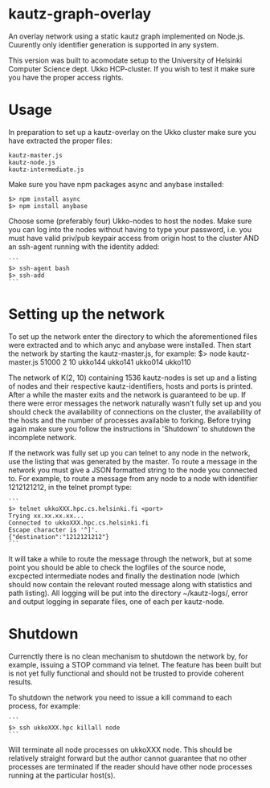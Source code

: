 # kautz-graph-overlay
An overlay network using a static kautz graph implemented on Node.js. Cuurently only identifier generation is supported in any system.

This version was built to acomodate setup to the University of Helsinki Computer Science dept. Ukko HCP-cluster. If you wish to test it make sure you have the proper access rights.

# Usage
In preparation to set up a kautz-overlay on the Ukko cluster make sure you have extracted the proper files:

	kautz-master.js
	kautz-node.js
	kautz-intermediate.js

Make sure you have npm packages async and anybase installed:

	$> npm install async
	$> npm install anybase

Choose some (preferably four) Ukko-nodes to host the nodes. Make sure you can log into the nodes without having to type your password, i.e. you must have valid priv/pub keypair access from origin host to the cluster AND an ssh-agent running with the identity added:


	```
	$> ssh-agent bash
	$> ssh-add
	```

# Setting up the network
To set up the network enter the directory to which the aforementioned files were extracted and to which anyc and anybase were installed. Then start the network by starting the kautz-master.js, for example:
	$> node kautz-master.js 51000 2 10 ukko144 ukko141 ukko014 ukko110

The network of K(2, 10) containing 1536 kautz-nodes is set up and a listing of nodes and their respective kautz-identifiers, hosts and ports is printed. After a while the master exits and the network is guaranteed to be up. If there were error messages the network naturally wasn't fully set up and you should check the availability of connections on the cluster, the availability of the hosts and the number of processes available to forking. Before trying again make sure you follow the instructions in 'Shutdown' to shutdown the incomplete network.

If the network was fully set up you can telnet to any node in the network, use the listing that was generated by the master. To route a message in the network you must give a JSON formatted string to the node you connected to. For example, to route a message from any node to a node with identifier 1212121212, in the telnet prompt type:


	```
	$> telnet ukkoXXX.hpc.cs.helsinki.fi <port>
	Trying xx.xx.xx.xx...
	Connected to ukkoXXX.hpc.cs.helsinki.fi
	Escape character is '^]'.
	{"destination":"1212121212"}
	```

It will take a while to route the message through the network, but at some point you should be able to check the logfiles of the source node, excpected intermediate nodes and finally the destination node (which should now contain the relevant routed message along with statistics and path listing). All logging will be put into the directory ~/kautz-logs/, error and output logging in separate files, one of each per kautz-node.

# Shutdown
Currenctly there is no clean mechanism to shutdown the network by, for example, issuing a STOP command via telnet. The feature has been built but is not yet fully functional and should not be trusted to provide coherent results.

To shutdown the network you need to issue a kill command to each process, for example:

	```
	$> ssh ukkoXXX.hpc killall node
	```

Will terminate all node processes on ukkoXXX node. This should be relatively straight forward but the author cannot guarantee that no other processes are terminated if the reader should have other node processes running at the particular host(s).
